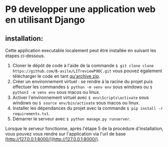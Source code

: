 # P9 developper une application web en utilisant Django #
## installation: ##
Cette application executable localement peut être installée en suivant les étapes ci-dessous.
1. Cloner le dépôt de code à l'aide de la commande ```$ git clone clone https://github.com/B-asile/LITreviewP9OC.git``` vous pouvez également télécharger le code en tant [qu'archive zip](github.com/B-asile/LITreviewP9OC/archive/refs/heads/main.zip).
2. Créer un environnement virtuel : se rendre à la racine du projet puis effectuer les commandes ```$ python -m venv env``` sous windows ou ```$ python3 -m venv env``` sous macos ou linux.
3. Activer l'environnement virtuel avec ```$ env\Scripts\activate``` sous windows ou ```$ source env/bin/activate``` sous macos ou linux.
4. Installer les dépendances du projet avec la commande ```$ pip install -r requirements.txt```.
5. Démarrer le serveur avec ```$ python manage.py runserver```.

Lorsque le serveur fonctionne, après l'étape 5 de la procédure d'installation, vous pouvez vous rendre sur l'application via l'url de base [http://127.0.0.1:8000/](http://127.0.0.1:8000/).